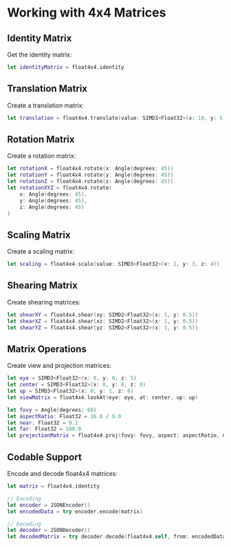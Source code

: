 # Working with 4x4 Matrices

## Identity Matrix

Get the identity matrix:

```swift
let identityMatrix = float4x4.identity
```

## Translation Matrix

Create a translation matrix:

```swift
let translation = float4x4.translate(value: SIMD3<Float32>(x: 10, y: 5, z: 3))
```

## Rotation Matrix

Create a rotation matrix:

```swift
let rotationX = float4x4.rotate(x: Angle(degrees: 45))
let rotationY = float4x4.rotate(y: Angle(degrees: 45))
let rotationZ = float4x4.rotate(z: Angle(degrees: 45))
let rotationXYZ = float4x4.rotate(
    x: Angle(degrees: 45),
    y: Angle(degrees: 45),
    z: Angle(degrees: 45)
)
```

## Scaling Matrix

Create a scaling matrix:

```swift
let scaling = float4x4.scale(value: SIMD3<Float32>(x: 2, y: 3, z: 4))
```

## Shearing Matrix

Create shearing matrices:

```swift
let shearXY = float4x4.shear(xy: SIMD2<Float32>(x: 1, y: 0.5))
let shearXZ = float4x4.shear(xz: SIMD2<Float32>(x: 1, y: 0.5))
let shearYZ = float4x4.shear(yz: SIMD2<Float32>(x: 1, y: 0.5))
```

## Matrix Operations

Create view and projection matrices:

```swift
let eye = SIMD3<Float32>(x: 0, y: 0, z: 5)
let center = SIMD3<Float32>(x: 0, y: 0, z: 0)
let up = SIMD3<Float32>(x: 0, y: 1, z: 0)
let viewMatrix = float4x4.lookAt(eye: eye, at: center, up: up)

let fovy = Angle(degrees: 60)
let aspectRatio: Float32 = 16.0 / 9.0
let near: Float32 = 0.1
let far: Float32 = 100.0
let projectionMatrix = float4x4.proj(fovy: fovy, aspect: aspectRatio, near: near, far: far)
```



## Codable Support

Encode and decode float4x4 matrices:

```swift
let matrix = float4x4.identity

// Encoding
let encoder = JSONEncoder()
let encodedData = try encoder.encode(matrix)

// Decoding
let decoder = JSONDecoder()
let decodedMatrix = try decoder.decode(float4x4.self, from: encodedData)
```
